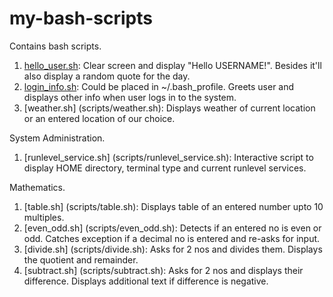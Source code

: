 # my-bash-scripts

Contains bash scripts.

1. [hello_user.sh](scripts/hello_user.sh): Clear screen and display "Hello USERNAME!". Besides it'll also display a random quote for the day.
2. [login_info.sh](scripts/login_info.sh): Could be placed in ~/.bash_profile. Greets user and displays other info when user logs in to the system.
3. [weather.sh] (scripts/weather.sh): Displays weather of current location or an entered location of our choice.

System Administration.
1. [runlevel_service.sh] (scripts/runlevel_service.sh): Interactive script to display HOME directory, terminal type and current runlevel services.

Mathematics.
1. [table.sh] (scripts/table.sh): Displays table of an entered number upto 10 multiples.
2. [even_odd.sh] (scripts/even_odd.sh): Detects if an entered no is even or odd. Catches exception if a decimal no is entered and re-asks for input.
3. [divide.sh] (scripts/divide.sh): Asks for 2 nos and divides them. Displays the quotient and remainder.
4. [subtract.sh] (scripts/subtract.sh): Asks for 2 nos and displays their difference. Displays additional text if difference is negative.
